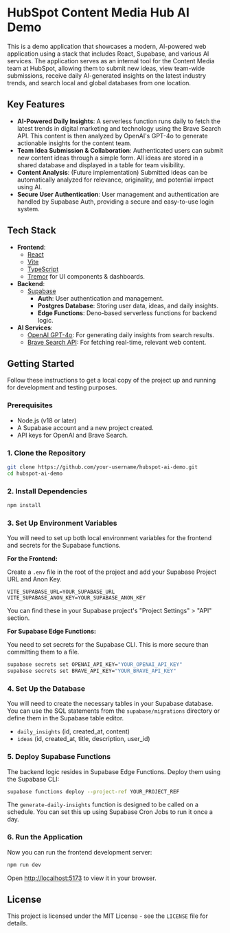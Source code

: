 # HubSpot Content Media Hub AI Demo

This is a demo application that showcases a modern, AI-powered web application using a stack that includes React, Supabase, and various AI services. The application serves as an internal tool for the Content Media team at HubSpot, allowing them to submit new ideas, view team-wide submissions, receive daily AI-generated insights on the latest industry trends, and search local and global databases from one location.

## Key Features

-   **AI-Powered Daily Insights**: A serverless function runs daily to fetch the latest trends in digital marketing and technology using the Brave Search API. This content is then analyzed by OpenAI's GPT-4o to generate actionable insights for the content team.
-   **Team Idea Submission & Collaboration**: Authenticated users can submit new content ideas through a simple form. All ideas are stored in a shared database and displayed in a table for team visibility.
-   **Content Analysis**: (Future implementation) Submitted ideas can be automatically analyzed for relevance, originality, and potential impact using AI.
-   **Secure User Authentication**: User management and authentication are handled by Supabase Auth, providing a secure and easy-to-use login system.

## Tech Stack

-   **Frontend**:
    -   [React](https://reactjs.org/)
    -   [Vite](https://vitejs.dev/)
    -   [TypeScript](https://www.typescriptlang.org/)
    -   [Tremor](https://www.tremor.so/) for UI components & dashboards.
-   **Backend**:
    -   [Supabase](https://supabase.io/)
        -   **Auth**: User authentication and management.
        -   **Postgres Database**: Storing user data, ideas, and daily insights.
        -   **Edge Functions**: Deno-based serverless functions for backend logic.
-   **AI Services**:
    -   [OpenAI GPT-4o](https://openai.com/gpt-4o/): For generating daily insights from search results.
    -   [Brave Search API](https://brave.com/search/api/): For fetching real-time, relevant web content.

## Getting Started

Follow these instructions to get a local copy of the project up and running for development and testing purposes.

### Prerequisites

-   Node.js (v18 or later)
-   A Supabase account and a new project created.
-   API keys for OpenAI and Brave Search.

### 1. Clone the Repository

```bash
git clone https://github.com/your-username/hubspot-ai-demo.git
cd hubspot-ai-demo
```

### 2. Install Dependencies

```bash
npm install
```

### 3. Set Up Environment Variables

You will need to set up both local environment variables for the frontend and secrets for the Supabase functions.

**For the Frontend:**

Create a `.env` file in the root of the project and add your Supabase Project URL and Anon Key.

```
VITE_SUPABASE_URL=YOUR_SUPABASE_URL
VITE_SUPABASE_ANON_KEY=YOUR_SUPABASE_ANON_KEY
```

You can find these in your Supabase project's "Project Settings" > "API" section.

**For Supabase Edge Functions:**

You need to set secrets for the Supabase CLI. This is more secure than committing them to a file.

```bash
supabase secrets set OPENAI_API_KEY="YOUR_OPENAI_API_KEY"
supabase secrets set BRAVE_API_KEY="YOUR_BRAVE_API_KEY"
```

### 4. Set Up the Database

You will need to create the necessary tables in your Supabase database. You can use the SQL statements from the `supabase/migrations` directory or define them in the Supabase table editor.

-   `daily_insights` (id, created_at, content)
-   `ideas` (id, created_at, title, description, user_id)

### 5. Deploy Supabase Functions

The backend logic resides in Supabase Edge Functions. Deploy them using the Supabase CLI:

```bash
supabase functions deploy --project-ref YOUR_PROJECT_REF
```

The `generate-daily-insights` function is designed to be called on a schedule. You can set this up using Supabase Cron Jobs to run it once a day.

### 6. Run the Application

Now you can run the frontend development server:

```bash
npm run dev
```

Open [http://localhost:5173](http://localhost:5173) to view it in your browser.

## License

This project is licensed under the MIT License - see the `LICENSE` file for details.
